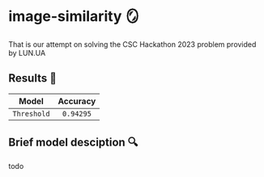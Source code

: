 # image-similarity 🪞

That is our attempt on solving the CSC Hackathon 2023 problem provided by LUN.UA

## Results 🚀
|      Model      | Accuracy  |
| :-------------: | :-------: |
| `Threshold`     | `0.94295` |


## Brief model desciption 🔍
todo
